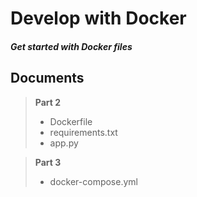 Develop with Docker
===================

#####  Get started with Docker files

Documents
-------------

> **Part 2**
> - Dockerfile
> - requirements.txt
> - app.py

> **Part 3**
> - docker-compose.yml